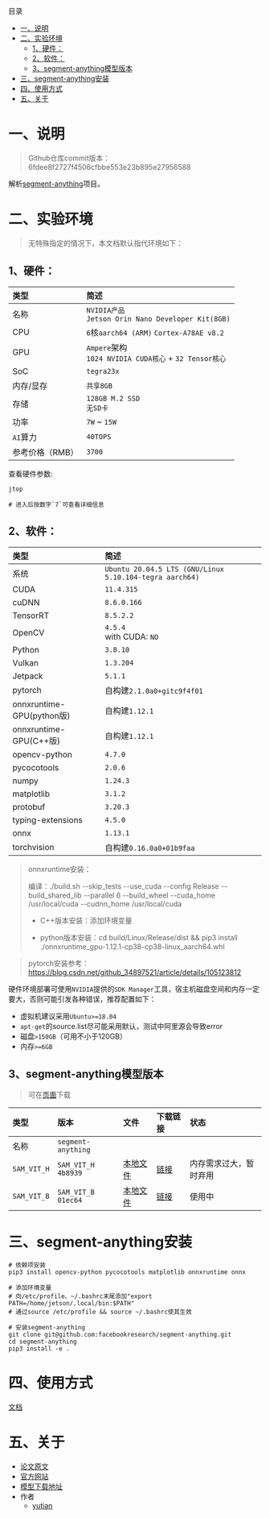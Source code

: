 目录
- [一、说明](#一说明)
- [二、实验环境](#二实验环境)
  - [1、硬件：](#1硬件)
  - [2、软件：](#2软件)
  - [3、segment-anything模型版本](#3segment-anything模型版本)
- [三、segment-anything安装](#三segment-anything安装)
- [四、使用方式](#四使用方式)
- [五、关于](#五关于)

# 一、说明

> Github仓库commit版本：6fdee8f2727f4506cfbbe553e23b895e27956588

解析[segment-anything](https://segment-anything.com/)项目。

# 二、实验环境

> 无特殊指定的情况下，本文档默认指代环境如下：

## 1、硬件：

| 类型 | 简述 |
| :-- | :-- |
| 名称 | `NVIDIA产品`</br>`Jetson Orin Nano Developer Kit(8GB)` |
|  CPU | `6`核`aarch64 (ARM)` `Cortex-A78AE v8.2` |
|  GPU | `Ampere`架构</br>`1024 NVIDIA CUDA核心` + `32 Tensor核心` | 
| SoC | `tegra23x` |
| 内存/显存 | `共享8GB` |
| 存储 | `128GB M.2 SSD`</br>`无SD卡` |
| 功率 | `7W` ~ `15W` |
| `AI`算力 | `40TOPS` |
| 参考价格（RMB）| `3700` |

查看硬件参数:

```shell
jtop

# 进入后按数字`7`可查看详细信息
```

## 2、软件：

| 类型 | 简述 |
| :-- | :-- |
| 系统 | `Ubuntu 20.04.5 LTS (GNU/Linux 5.10.104-tegra aarch64)` |
| CUDA | `11.4.315`
| cuDNN | `8.6.0.166` |
| TensorRT | `8.5.2.2` |
| OpenCV | `4.5.4`</br>with CUDA: `NO` |
| Python | `3.8.10`  |
| Vulkan | `1.3.204` |
| Jetpack | `5.1.1`  |
| pytorch | 自构建`2.1.0a0+gitc9f4f01` |
| onnxruntime-GPU(python版) |  自构建`1.12.1` |
| onnxruntime-GPU(C++版) |  自构建`1.12.1` |
| opencv-python | `4.7.0` |
| pycocotools | `2.0.6` |
| numpy | `1.24.3` |
| matplotlib | `3.1.2` |
| protobuf | `3.20.3` |
| typing-extensions | `4.5.0` |
| onnx | `1.13.1` |
| torchvision | 自构建`0.16.0a0+01b9faa` |

> onnxruntime安装：
> 
> 编译：./build.sh  --skip_tests --use_cuda --config Release --build_shared_lib --parallel 6  --build_wheel  --cuda_home /usr/local/cuda --cudnn_home /usr/local/cuda
>
> * C++版本安装：添加环境变量
>
> * python版本安装：cd build/Linux/Release/dist && pip3 install ./onnxruntime_gpu-1.12.1-cp38-cp38-linux_aarch64.whl 

> pytorch安装参考：https://blog.csdn.net/github_34897521/article/details/105123812

硬件环境部署可使用`NVIDIA`提供的`SDK Manager`工具，宿主机磁盘空间和内存一定要大，否则可能引发各种错误，推荐配置如下：
* 虚拟机建议采用`Ubuntu>=18.04`
* `apt-get`的source.list尽可能采用默认，测试中阿里源会导致error
* 磁盘`>150GB`（可用不小于120GB）
* 内存`>=6GB`

## 3、segment-anything模型版本
> 可在[页面](https://github.com/FasterSegmentAnything/segment-anything#model-checkpoints)下载

| 类型 | 版本 | 文件 | 下载链接 | 状态 |
| :-- | :-- | :-- | :-- | :-- |
| 名称 | `segment-anything` |
| `SAM_VIT_H` | `SAM_VIT_H 4b8939` | [本地文件](files/pytorch_model/sam_vit_h_4b8939.pth) | [链接](https://dl.fbaipublicfiles.com/segment_anything/sam_vit_h_4b8939.pth)  | 内存需求过大，暂时弃用 |
| `SAM_VIT_B` | `SAM_VIT_B 01ec64` | [本地文件](files/pytorch_model/sam_vit_b_01ec64.pth) | [链接](https://dl.fbaipublicfiles.com/segment_anything/sam_vit_b_01ec64.pth)  | 使用中 |

# 三、segment-anything安装

```shell
# 依赖项安装
pip3 install opencv-python pycocotools matplotlib onnxruntime onnx

# 添加环境变量
# 向/etc/profile、~/.bashrc末尾添加"export PATH=/home/jetson/.local/bin:$PATH"
# 通过source /etc/profile && source ~/.bashrc使其生效

# 安装segment-anything
git clone git@github.com:facebookresearch/segment-anything.git
cd segment-anything
pip3 install -e .
```

# 四、使用方式

[文档](usage.md)

# 五、关于

* [论文原文](files/related/paper.pdf)
* [官方网站](https://segment-anything.com/)
* [模型下载地址](https://github.com/FasterSegmentAnything/segment-anything#model-checkpoints)
* 作者
  * [yutian](https://www.aflyingfish.top/)
